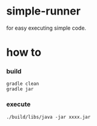# simple-runner
for easy executing simple code.

# how to
### build
```
gradle clean
gradle jar
```

### execute
```
./build/libs/java -jar xxxx.jar
```

